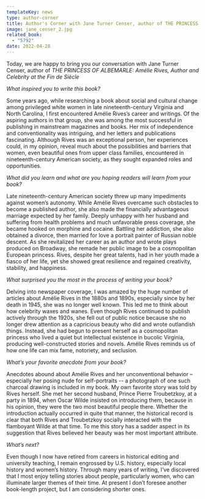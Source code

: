 ```yaml
---
templateKey: news
type: author-corner
title: Author's Corner with Jane Turner Censer, author of THE PRINCESS OF ALBEMARLE
image: jane_censer_2.jpg
related_book:
  - "5792"
date: 2022-04-28
---
```

Today, we are happy to bring you our conversation with Jane Turner Censer, author of *THE PRINCESS OF ALBEMARLE: Amélie Rives, Author and Celebrity at the Fin de Siècle*

*What inspired you to write this book?* 

Some years ago, while researching a book about social and cultural change among privileged white women in late nineteenth-century Virginia and North Carolina, I first encountered Amélie Rives’s career and writings. Of the aspiring authors in that group, she was among the most successful in publishing in mainstream magazines and books. Her mix of independence and conventionality was intriguing, and her letters and publications fascinating. Although Rives was an exceptional person, her experiences could, in my opinion, reveal much about the possibilities and barriers that women, even beautiful ones from upper class families, encountered in nineteenth-century American society, as they sought expanded roles and opportunities.  

*What did you learn and what are you hoping readers will learn from your book?* 

Late nineteenth-century American society threw up many impediments against women’s autonomy. While Amélie Rives overcame such obstacles to become a published author, she also made the financially advantageous marriage expected by her family. Deeply unhappy with her husband and suffering from health problems and much unfavorable press coverage, she became hooked on morphine and cocaine. Battling her addiction, she also obtained a divorce, then married for love a portrait painter of Russian noble descent. As she revitalized her career as an author and wrote plays produced on Broadway, she remade her public image to be a cosmopolitan European princess. Rives, despite her great talents, had in her youth made a fiasco of her life, yet she showed great resilience and regained creativity, stability, and happiness.    

*What surprised you the most in the process of writing your book?* 

Delving into newspaper coverage, I was amazed by the huge number of articles about Amélie Rives in the 1880s and 1890s, especially since by her death in 1945, she was no longer well known. This led me to think about how celebrity waxes and wanes. Even though Rives continued to publish actively through the 1920s, she fell out of public notice because she no longer drew attention as a capricious beauty who did and wrote outlandish things. Instead, she had begun to present herself as a cosmopolitan princess who lived a quiet but intellectual existence in bucolic Virginia, producing well-constructed stories and novels. Amélie Rives reminds us of how one life can mix fame, notoriety, and seclusion. 

*What’s your favorite anecdote from your book?*

Anecdotes abound about Amélie Rives and her unconventional behavior – especially her posing nude for self-portraits -- a photograph of one such charcoal drawing is included in my book. My own favorite story was told by Rives herself. She met her second husband, Prince Pierre Troubetzkoy, at a party in 1894, when Oscar Wilde insisted on introducing them, because in his opinion, they were the two most beautiful people there. Whether the introduction actually occurred in quite that manner, the historical record is clear that both Rives and Troubetzkoy socially interacted with the flamboyant Wilde at that time. To me this story has a sadder aspect in its suggestion that Rives believed her beauty was her most important attribute.  

*What’s next?* 

Even though I now have retired from careers in historical editing and university teaching, I remain engrossed by U.S. history, especially local history and women’s history. Through many years of writing, I’ve discovered that I most enjoy telling stories about people, particularly women, who can illuminate larger themes of their time. At present I don’t foresee another book-length project, but I am considering shorter ones.